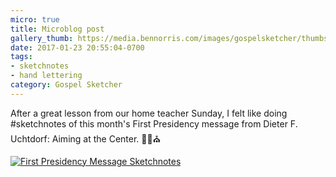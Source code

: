 ```yaml
---
micro: true
title: Microblog post
gallery_thumb: https://media.bennorris.com/images/gospelsketcher/thumbs/jan-17-first-pres-message.jpg
date: 2017-01-23 20:55:04-0700
tags:
- sketchnotes
- hand lettering
category: Gospel Sketcher
---
```


After a great lesson from our home teacher Sunday, I felt like doing #sketchnotes of this month's First Presidency message from Dieter F. Uchtdorf: Aiming at the Center. ✍🏼⛪️

[![First Presidency Message Sketchnotes](https://media.bennorris.com/images/gospelsketcher/general/jan-17-first-pres-message.jpg)](https://media.bennorris.com/images/gospelsketcher/general/jan-17-first-pres-message.jpg)
